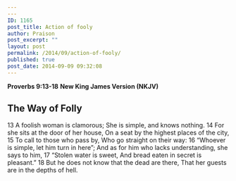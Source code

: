 ```yaml
---
---
ID: 1165
post_title: Action of fooly
author: Praison
post_excerpt: ""
layout: post
permalink: /2014/09/action-of-fooly/
published: true
post_date: 2014-09-09 09:32:08
---
```

<strong>Proverbs 9:13-18</strong>
<strong>New King James Version (NKJV)</strong>
<h2>The Way of Folly</h2>
13 A foolish woman is clamorous;
She is simple, and knows nothing.
14 For she sits at the door of her house,
On a seat by the highest places of the city,
15 To call to those who pass by,
Who go straight on their way:
16 “Whoever is simple, let him turn in here”;
And as for him who lacks understanding, she says to him,
17 “Stolen water is sweet,
And bread eaten in secret is pleasant.”
18 But he does not know that the dead are there,
That her guests are in the depths of hell.